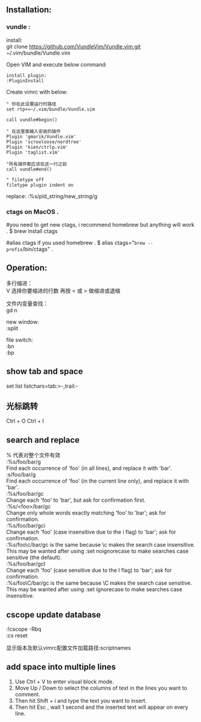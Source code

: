 
## Installation:
### vundle :  
install:  
git clone https://github.com/VundleVim/Vundle.vim.git ~/.vim/bundle/Vundle.vim

Open VIM and execute below command:
```
install plugin:  
:PluginInstall
```

Create vimrc with below:
```
" 你在此设置运行时路径
set rtp+=~/.vim/bundle/Vundle.vim

call vundle#begin()

" 在这里面输入安装的插件
Plugin 'gmarik/Vundle.vim'
Plugin 'scrooloose/nerdtree'
Plugin 'kien/ctrlp.vim'
Plugin 'taglist.vim'

"所有插件都应该在这一行之前
call vundle#end()

" filetype off
filetype plugin indent on

```

replace:
:%s/pld_string/new_string/g

### ctags on MacOS . 
#you need to get new ctags, i recommend homebrew but anything will work . 
$ brew install ctags  

#alias ctags if you used homebrew . 
$ alias ctags="`brew --prefix`/bin/ctags" . 


## Operation:

多行缩进：  
V 选择你要缩进的行数
再按 < 或 > 做缩进或退缩

文件内变量查找：  
gd 
n

new window:  
:split

file switch:  
:bn  
:bp

## show tab and space  
set list listchars=tab:>-,trail:-  

## 光标跳转  
Ctrl + O
Ctrl + I
## search and replace  
% 代表对整个文件有效  
:%s/foo/bar/g  
Find each occurrence of 'foo' (in all lines), and replace it with 'bar'.  
:s/foo/bar/g  
Find each occurrence of 'foo' (in the current line only), and replace it with 'bar'.  
:%s/foo/bar/gc  
Change each 'foo' to 'bar', but ask for confirmation first.  
:%s/\<foo\>/bar/gc  
Change only whole words exactly matching 'foo' to 'bar'; ask for confirmation.  
:%s/foo/bar/gci  
Change each 'foo' (case insensitive due to the i flag) to 'bar'; ask for confirmation.  
:%s/foo\c/bar/gc is the same because \c makes the search case insensitive.  
This may be wanted after using :set noignorecase to make searches case sensitive (the default).  
:%s/foo/bar/gcI  
Change each 'foo' (case sensitive due to the I flag) to 'bar'; ask for confirmation.  
:%s/foo\C/bar/gc is the same because \C makes the search case sensitive.  
This may be wanted after using :set ignorecase to make searches case insensitive.  

## cscope update database
:!cscope -Rbq  
:cs reset

显示版本及默认vimrc配置文件加载路径:scriptnames

## add space into multiple lines
1. Use Ctrl + V to enter visual block mode.  
2. Move Up / Down to select the columns of text in the lines you want to comment.  
3. Then hit Shift + i and type the text you want to insert.  
4. Then hit Esc , wait 1 second and the inserted text will appear on every line.  
